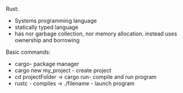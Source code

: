 Rust:
- Systems programming language
- statically typed language
- has nor garbage collection, nor memory allocation. instead uses ownership and borrowing

Basic commands:
- cargo- package manager
- cargo new my_project - create project
- cd projectFolder -> cargo run- compile and run program
- rustc <filename> - compiles -> ./filename - launch program
